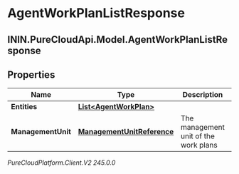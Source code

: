 # AgentWorkPlanListResponse

## ININ.PureCloudApi.Model.AgentWorkPlanListResponse

## Properties

|Name | Type | Description | Notes|
|------------ | ------------- | ------------- | -------------|
| **Entities** | [**List&lt;AgentWorkPlan&gt;**](AgentWorkPlan) |  | [optional] |
| **ManagementUnit** | [**ManagementUnitReference**](ManagementUnitReference) | The management unit of the work plans | |



_PureCloudPlatform.Client.V2 245.0.0_
